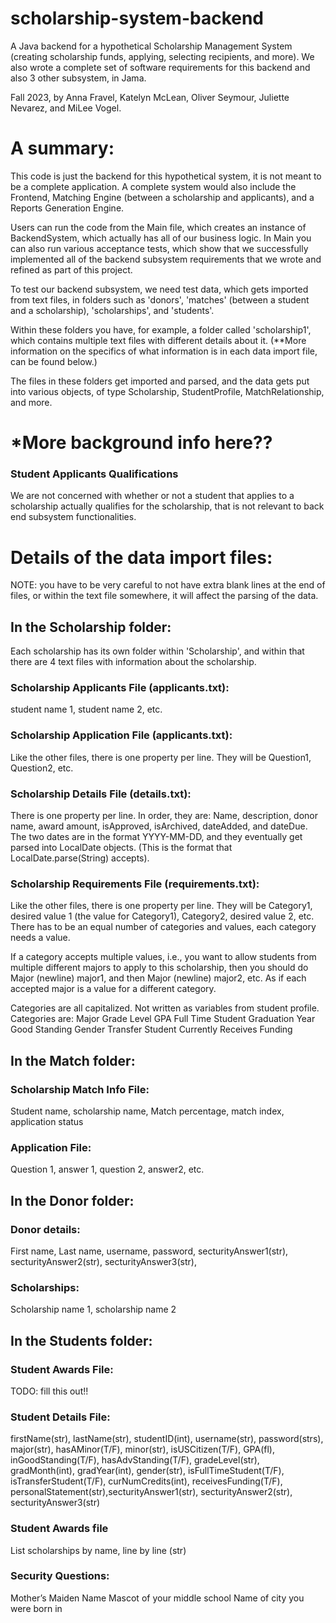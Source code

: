# scholarship-system-backend
A Java backend for a hypothetical Scholarship Management System (creating scholarship funds, applying, selecting recipients, and more). We also wrote a complete set of software requirements for this backend and also 3 other subsystem, in Jama.

Fall 2023, by Anna Fravel, Katelyn McLean, Oliver Seymour, Juliette Nevarez, and MiLee Vogel.

# **A summary:**
This code is just the backend for this hypothetical system, it is not meant to be a complete application. A complete system would also include the Frontend, Matching Engine (between a scholarship and applicants), and a Reports Generation Engine.

Users can run the code from the Main file, which creates an instance of BackendSystem, which actually has all of our business logic.
In Main you can also run various acceptance tests, which show that we successfully implemented all of the backend subsystem requirements 
that we wrote and refined as part of this project.

&NewLine;
&NewLine;
To test our backend subsystem, we need test data, which gets imported from text files, in folders such as 'donors', 'matches' (between a student and a scholarship), 'scholarships', and 'students'. 

Within these folders you have, for example, a folder called 'scholarship1', which contains multiple text files with different details about it.
(**More information on the specifics of what information is in each data import file, can be found below.)

The files in these folders get imported and parsed, and the data gets put into various objects, of type Scholarship, StudentProfile, MatchRelationship, and more.

# ***More background info here??**

### Student Applicants Qualifications
We are not concerned with whether or not a student that applies to a scholarship actually qualifies for the scholarship, that is not relevant to back end subsystem functionalities. 


# Details of the data import files:

NOTE: you have to be very careful to not have extra blank lines at the end of files, or within the text file somewhere, it will affect the parsing of the data.


## In the Scholarship folder:
Each scholarship has its own folder within 'Scholarship', and within that there are 4 text files with information about the scholarship.

### Scholarship Applicants File (applicants.txt):
student name 1, student name 2, etc.

### Scholarship Application File (applicants.txt):
Like the other files, there is one property per line. They will be Question1, Question2, etc.

### Scholarship Details File (details.txt):
There is one property per line. In order, they are:
Name, description, donor name, award amount, isApproved, isArchived, dateAdded, and dateDue.
The two dates are in the format YYYY-MM-DD, and they eventually get parsed into LocalDate objects. (This is the format that LocalDate.parse(String) accepts).

### Scholarship Requirements File (requirements.txt):
Like the other files, there is one property per line. They will be Category1, desired value 1 (the value for Category1), Category2, desired value 2, etc.
There has to be an equal number of categories and values, each category needs a value.

If a category accepts multiple values, i.e., you want to allow students from multiple different majors to apply to this scholarship, then you should do Major (newline) major1, and then Major (newline) major2, etc. As if each accepted major is a value for a different category.

Categories are all capitalized. Not written as variables from student profile. Categories are:
Major
Grade Level
GPA
Full Time Student
Graduation Year
Good Standing
Gender
Transfer Student
Currently Receives Funding 
  
## In the Match folder:

### Scholarship Match Info File:
Student name, scholarship name, Match percentage, match index, application status

### Application File:
Question 1, answer 1, question 2, answer2, etc.  

## In the Donor folder:

### Donor details:
First name, Last name, username, password, secturityAnswer1(str), secturityAnswer2(str), secturityAnswer3(str), 

### Scholarships:
Scholarship name 1, scholarship name 2


## In the Students folder:

### Student Awards File:

TODO: fill this out!!

### Student Details File:
firstName(str), lastName(str), studentID(int), username(str), password(strs), major(str), hasAMinor(T/F), minor(str), isUSCitizen(T/F), GPA(fl), inGoodStanding(T/F), hasAdvStanding(T/F), gradeLevel(str), gradMonth(int), gradYear(int), gender(str), isFullTimeStudent(T/F), isTransferStudent(T/F), curNumCredits(int), receivesFunding(T/F), personalStatement(str),secturityAnswer1(str), secturityAnswer2(str), secturityAnswer3(str)

### Student Awards file
List scholarships by name, line by line (str)

### Security Questions:
Mother’s Maiden Name
Mascot of your middle school
Name of city you were born in